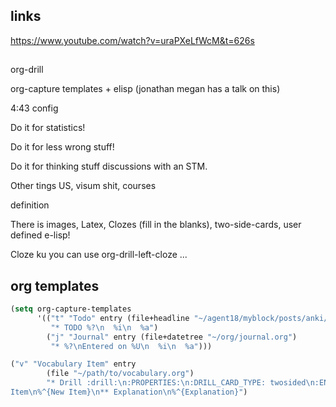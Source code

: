 ## links

https://www.youtube.com/watch?v=uraPXeLfWcM&t=626s

## 

org-drill

org-capture templates + elisp (jonathan megan has a talk on this)

4:43 config

Do it for statistics!

Do it for less wrong stuff!

Do it for thinking stuff discussions with an STM.

Other tings US, visum shit, courses

definition

There is images, Latex, Clozes (fill in the blanks), two-side-cards, user defined e-lisp!

Cloze ku you can use org-drill-left-cloze ...



## org templates


``` lisp
(setq org-capture-templates
      '(("t" "Todo" entry (file+headline "~/agent18/myblock/posts/anki/2021-12-27-examples-anki.org" "Tasks")
         "* TODO %?\n  %i\n  %a")
        ("j" "Journal" entry (file+datetree "~/org/journal.org")
         "* %?\nEntered on %U\n  %i\n  %a")))
```

``` lisp
("v" "Vocabulary Item" entry
        (file "~/path/to/vocabulary.org")
        "* Drill :drill:\n:PROPERTIES:\n:DRILL_CARD_TYPE: twosided\n:END:\n** 
Item\n%^{New Item}\n** Explanation\n%^{Explanation}")
```
